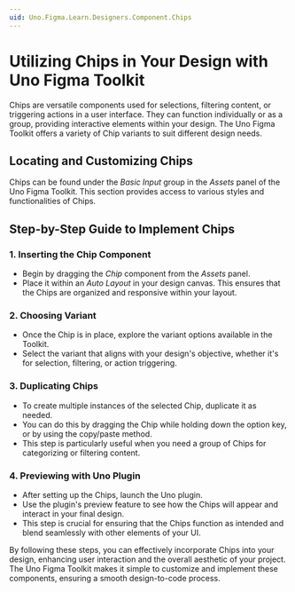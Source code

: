 ```yaml
---
uid: Uno.Figma.Learn.Designers.Component.Chips
---
```


# Utilizing Chips in Your Design with Uno Figma Toolkit

Chips are versatile components used for selections, filtering content, or triggering actions in a user interface. They can function individually or as a group, providing interactive elements within your design. The Uno Figma Toolkit offers a variety of Chip variants to suit different design needs.

## Locating and Customizing Chips

Chips can be found under the *Basic Input* group in the *Assets* panel of the Uno Figma Toolkit. This section provides access to various styles and functionalities of Chips.

## Step-by-Step Guide to Implement Chips

### 1. Inserting the Chip Component
   - Begin by dragging the *Chip* component from the *Assets* panel.
   - Place it within an *Auto Layout* in your design canvas. This ensures that the Chips are organized and responsive within your layout.

### 2. Choosing Variant
   - Once the Chip is in place, explore the variant options available in the Toolkit.
   - Select the variant that aligns with your design's objective, whether it's for selection, filtering, or action triggering.

### 3. Duplicating Chips
   - To create multiple instances of the selected Chip, duplicate it as needed.
   - You can do this by dragging the Chip while holding down the option key, or by using the copy/paste method.
   - This step is particularly useful when you need a group of Chips for categorizing or filtering content.

### 4. Previewing with Uno Plugin
   - After setting up the Chips, launch the Uno plugin.
   - Use the plugin's preview feature to see how the Chips will appear and interact in your final design.
   - This step is crucial for ensuring that the Chips function as intended and blend seamlessly with other elements of your UI.

By following these steps, you can effectively incorporate Chips into your design, enhancing user interaction and the overall aesthetic of your project. The Uno Figma Toolkit makes it simple to customize and implement these components, ensuring a smooth design-to-code process.
